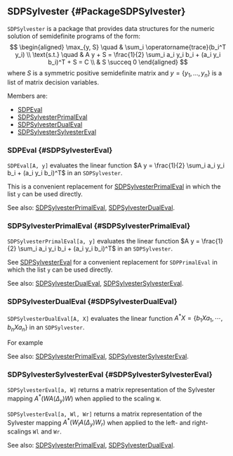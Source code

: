 ## SDPSylvester {#PackageSDPSylvester}

`SDPSylvester` is a package that provides data structures for the
numeric solution of semidefinite programs of the form:
$$
\begin{aligned}
  \max_{y, S} \quad & \sum_i \operatorname{trace}(b_i^T y_i) \\
  \text{s.t.} \quad & A y + S = \frac{1}{2} \sum_i a_i y_i b_i + (a_i y_i b_i)^T + S = C \\
                    & S \succeq 0
\end{aligned}
$$
where $S$ is a symmetric positive semidefinite matrix and $y = \{ y_1, \ldots, y_n \}$ is a list of matrix decision variables.

Members are:

* [SDPEval](#SDPSylvesterEval)
* [SDPSylvesterPrimalEval](#SDPSylvesterPrimalEval)
* [SDPSylvesterDualEval](#SDPSylvesterDualEval)
* [SDPSylvesterSylvesterEval](#SDPSylvesterSylvesterEval)

### SDPEval {#SDPSylvesterEval}

`SDPEval[A, y]` evaluates the linear function $A y = \frac{1}{2} \sum_i a_i y_i b_i + (a_i y_i b_i)^T$ in an `SDPSylvester`.

This is a convenient replacement for [SDPSylvesterPrimalEval](#SDPSylvesterPrimalEval) in which the list `y` can be used directly.

See also:
[SDPSylvesterPrimalEval](#SDPSylvesterPrimalEval),
[SDPSylvesterDualEval](#SDPSylvesterDualEval).

### SDPSylvesterPrimalEval {#SDPSylvesterPrimalEval}

`SDPSylvesterPrimalEval[a, y]` evaluates the linear function $A y = \frac{1}{2} \sum_i a_i y_i b_i + (a_i y_i b_i)^T$ in an `SDPSylvester`.

See [SDPSylvesterEval](#SDPSylvesterEval) for a convenient replacement for `SDPPrimalEval` in which the list `y` can be used directly.

See also:
[SDPSylvesterDualEval](#SDPSylvesterDualEval),
[SDPSylvesterSylvesterEval](#SDPSylvesterSylvesterEval).

### SDPSylvesterDualEval {#SDPSylvesterDualEval}

`SDPSylvesterDualEval[A, X]` evaluates the linear function $A^* X = \{ b_1 X a_1, \cdots, b_n X a_n \}$ in an `SDPSylvester`.

For example

See also:
[SDPSylvesterPrimalEval](#SDPSylvesterPrimalEval),
[SDPSylvesterSylvesterEval](#SDPSylvesterSylvesterEval).

### SDPSylvesterSylvesterEval {#SDPSylvesterSylvesterEval}

`SDPSylvesterEval[a, W]` returns a matrix
representation of the Sylvester mapping $A^* (W A (\Delta_y) W)$
when applied to the scaling `W`.

`SDPSylvesterEval[a, Wl, Wr]` returns a matrix
representation of the Sylvester mapping $A^* (W_l A (\Delta_y) W_r)$
when applied to the left- and right-scalings `Wl` and `Wr`.

See also:
[SDPSylvesterPrimalEval](#SDPSylvesterPrimalEval),
[SDPSylvesterDualEval](#SDPSylvesterDualEval).
